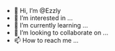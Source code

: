 - 👋 Hi, I’m @Ezzly
- 👀 I’m interested in ...
- 🌱 I’m currently learning ...
- 💞️ I’m looking to collaborate on ...
- 📫 How to reach me ...

<!---
Ezzly/Ezzly is a ✨ special ✨ repository because its `README.md` (this file) appears on your GitHub profile.
You can click the Preview link to take a look at your changes.
--->
